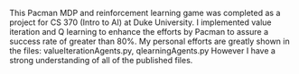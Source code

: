 This Pacman MDP and reinforcement learning game was completed as a project for CS 370 (Intro to AI) at Duke University. 
I implemented value iteration and Q learning to enhance the efforts by Pacman to assure a success rate of greater than 80%.
My personal efforts are greatly shown in the files: valueIterationAgents.py, qlearningAgents.py
However I have a strong understanding of all of the published files.
